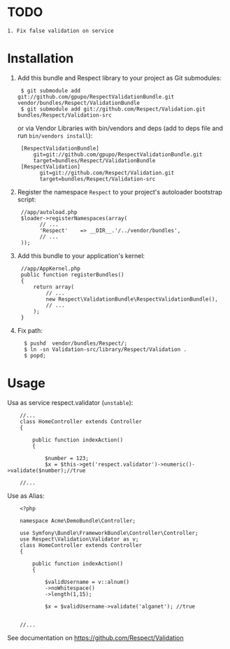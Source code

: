 TODO
====
    1. Fix false validation on service

Installation
============


  1. Add this bundle and Respect library to your project as Git submodules:

          $ git submodule add git://github.com/gpupo/RespectValidationBundle.git vendor/bundles/Respect/ValidationBundle 
          $ git submodule add git://github.com/Respect/Validation.git bundles/Respect/Validation-src

     or via Vendor Libraries with bin/vendors and deps (add to deps file and run `bin/vendors install`):

          [RespectValidationBundle]
              git=git://github.com/gpupo/RespectValidationBundle.git
              target=bundles/Respect/ValidationBundle  
          [RespectValidation]
                git=git://github.com/Respect/Validation.git
                target=bundles/Respect/Validation-src

        

  2. Register the namespace `Respect` to your project's autoloader bootstrap script:

          //app/autoload.php
          $loader->registerNamespaces(array(
                // ...
                'Respect'    => __DIR__.'/../vendor/bundles',
                // ...
          ));

  3. Add this bundle to your application's kernel:

          //app/AppKernel.php
          public function registerBundles()
          {
              return array(
                  // ...
                  new Respect\ValidationBundle\RespectValidationBundle(),
                  // ...
              );
          }

     
  4. Fix path:
       
           $ pushd  vendor/bundles/Respect/;
           $ ln -sn Validation-src/library/Respect/Validation .
           $ popd;



Usage
============

Usa as service respect.validator (`unstable`):
    
        //...
        class HomeController extends Controller
        {
            
            public function indexAction()
            {
                
                $number = 123;
                $x = $this->get('respect.validator')->numeric()->validate($number);//true
                
        //...
        
Use as Alias:
    
        <?php
        
        namespace Acme\DemoBundle\Controller;
        
        use Symfony\Bundle\FrameworkBundle\Controller\Controller;
        use Respect\Validation\Validator as v;
        class HomeController extends Controller
        {
            
            public function indexAction()
            {
        
                $validUsername = v::alnum()
                ->noWhitespace()
                ->length(1,15);
                
                $x = $validUsername->validate('alganet'); //true
            
            
        //...

        
See documentation on https://github.com/Respect/Validation


